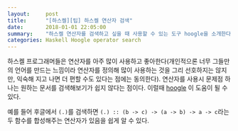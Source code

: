 ```yaml
---
layout:     post
title:      "[하스켈][팁] 하스켈 연산자 검색"
date:       2018-01-01 22:05:00
summary:    "하스켈 연산자를 검색하고 싶을 때 사용할 수 있는 도구 hoogle을 소개한다."
categories: Haskell Hoogle operator search
---
```


하스켈 프로그래머들은 연산자를 아주 많이 사용하고 좋아한다(개인적으론 너무 그들만의 언어를 만드는 느낌이라 연산자를 정의해 많이 사용하는 것을 그리 선호하지는 않지만, 익숙해 지고 나면 더 편할 수도 있다는 점에는 동의한다). 연산자를 사용시 문제점 하나는 원하는 문서를 검색해보기가 쉽지 않다는 점이다. 이럴때 [hoogle](https://www.haskell.org/hoogle/) 이 도움이 될 수 있다. 

예를 들어 후글에서 `(.)`를 검색하면 `(.) :: (b -> c) -> (a -> b) -> a -> c`라는 두 함수를 합성해주는 연산자가 있음을 쉽게 알 수 있다. 
